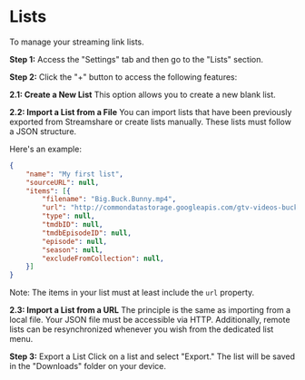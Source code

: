 # Lists

To manage your streaming link lists.

**Step 1:** Access the "Settings" tab and then go to the "Lists" section.

**Step 2:** Click the "+" button to access the following features:

**2.1: Create a New List**
This option allows you to create a new blank list.

**2.2: Import a List from a File**
You can import lists that have been previously exported from Streamshare or create lists manually. These lists must follow a JSON structure.

Here's an example:

```json
{
    "name": "My first list",
    "sourceURL": null,
    "items": [{
        "filename": "Big.Buck.Bunny.mp4",
        "url": "http://commondatastorage.googleapis.com/gtv-videos-bucket/sample/BigBuckBunny.mp4",
        "type": null,
        "tmdbID": null,
        "tmdbEpisodeID": null,
        "episode": null,
        "season": null,
        "excludeFromCollection": null,
    }]
}
```

Note: The items in your list must at least include the `url` property.

**2.3: Import a List from a URL**
The principle is the same as importing from a local file. Your JSON file must be accessible via HTTP. Additionally, remote lists can be resynchronized whenever you wish from the dedicated list menu.

**Step 3:** Export a List
Click on a list and select "Export." The list will be saved in the "Downloads" folder on your device.